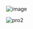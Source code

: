 ![image](https://user-images.githubusercontent.com/98626715/205139144-f823997b-b522-47b3-b980-8b36eca8bd0f.png)

![pro2](https://user-images.githubusercontent.com/98626715/205138667-0b30ef6c-54ac-4b3c-89f5-9e446d1763e4.PNG)

